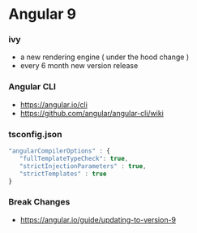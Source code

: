 # Angular 9
### ivy
- a new rendering engine ( under the hood change )
- every 6 month new version release
### Angular CLI
- https://angular.io/cli
- https://github.com/angular/angular-cli/wiki

### tsconfig.json
```js
"angularCompilerOptions" : {
   "fullTemplateTypeCheck": true,
   "strictInjectionParameters" : true,
   "strictTemplates" : true
}
```
### Break Changes
- https://angular.io/guide/updating-to-version-9
